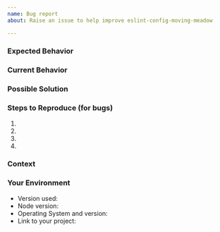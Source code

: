 ```yaml
---
name: Bug report
about: Raise an issue to help improve eslint-config-moving-meadow

---
```


<!--- Provide a general summary of the issue in the Title above -->

### Expected Behavior
<!--- Tell us what you expect should happen -->

### Current Behavior
<!--- Tell what happens instead -->

### Possible Solution
<!--- Not obligatory, but suggestions how to fix the bug, or ideas what the reason for the bug is are welcome. -->

### Steps to Reproduce (for bugs)
<!--- Provide a link to a live example, or an unambiguous set of steps to -->
<!--- reproduce this bug. Include code to reproduce, if relevant -->
1.
2.
3.
4.

### Context
<!--- How has this issue affected you? What are you trying to accomplish? -->
<!--- Providing context helps us understand better, which will likely result in better, faster, stronger fixes -->

### Your Environment
<!--- Include as many relevant details about the environment you experienced the bug in -->
* Version used:
* Node version:
* Operating System and version:
* Link to your project:
